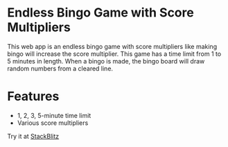 # Endless Bingo Game with Score Multipliers

This web app is an endless bingo game with score multipliers like making bingo will increase the score multiplier. This game has a time limit from 1 to 5 minutes in length. When a bingo is made, the bingo board will draw random numbers from a cleared line. 

# Features

- 1, 2, 3, 5-minute time limit
- Various score multipliers

Try it at [StackBlitz](https://stackblitz.com/edit/endless-bingo-game-with-score)